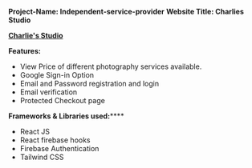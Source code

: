**Project-Name: Independent-service-provider**
**Website Title: Charlies Studio**


**[Charlie's Studio](https://storied-basbousa-42e03a.netlify.app/)**


****Features:****

*  View Price of different photography services available.
*  Google Sign-in Option
*  Email and Password registration and login
*  Email verification
*  Protected Checkout page

**Frameworks & Libraries used:******

* React JS
* React firebase hooks
* Firebase Authentication
* Tailwind CSS
